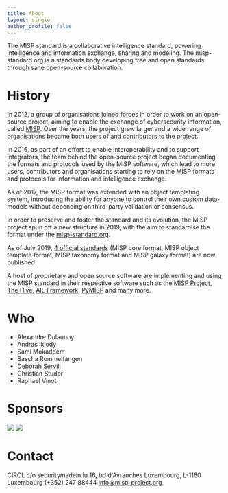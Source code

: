 ```yaml
---
title: About
layout: single
author_profile: false
---
```


The MISP standard is a collaborative intelligence standard, powering intelligence and information exchange, sharing and modeling. The misp-standard.org is a standards body developing free and open standards through sane open-source collaboration.

# History

In 2012, a group of organisations joined forces in order to work on an open-source project, aiming to enable the exchange of cybersecurity information, called [MISP](https://www.misp-project.org/). Over the years,
the project grew larger and a wide range of organisations became both users of and contributors to the project.

In 2016, as part of an effort to enable interoperability and to support integrators, the team behind the open-source project began documenting the formats and protocols used by the MISP software, which lead to more users, contributors and organisations starting to rely on the MISP formats and protocols for information and intelligence exchange.

As of 2017, the MISP format was extended with an object templating system, introducing the ability for anyone to control their own custom data-models without depending on third-party validation or consensus.

In order to preserve and foster the standard and its evolution, the MISP project spun off a new structure in 2019, with the aim to standardise the format under the [misp-standard.org](https://www.misp-standard.org).

As of July 2019, [4 official standards](/standards) (MISP core format, MISP object template format, MISP taxonomy format and MISP galaxy format) are now published.

A host of proprietary and open source software are implementing and using the MISP standard in their respective software such as the [MISP Project](https://www.misp-project.org/), [The Hive](https://thehive-project.org/), [AIL Framework](https://github.com/CIRCL/AIL-framework), [PyMISP](https://github.com/MISP/PyMISP) and many more.

# Who

- Alexandre Dulaunoy
- Andras Iklody
- Sami Mokaddem
- Sascha Rommelfangen
- Deborah Servili
- Christian Studer
- Raphael Vinot

# Sponsors

![](https://www.misp-project.org/assets/images/logo.png)
![](https://www.misp-project.org/assets/images/en_cef.png)

# Contact

CIRCL
c/o securitymadein.lu
16, bd d'Avranches
Luxembourg, L-1160
Luxembourg
(+352) 247 88444
info@misp-project.org

